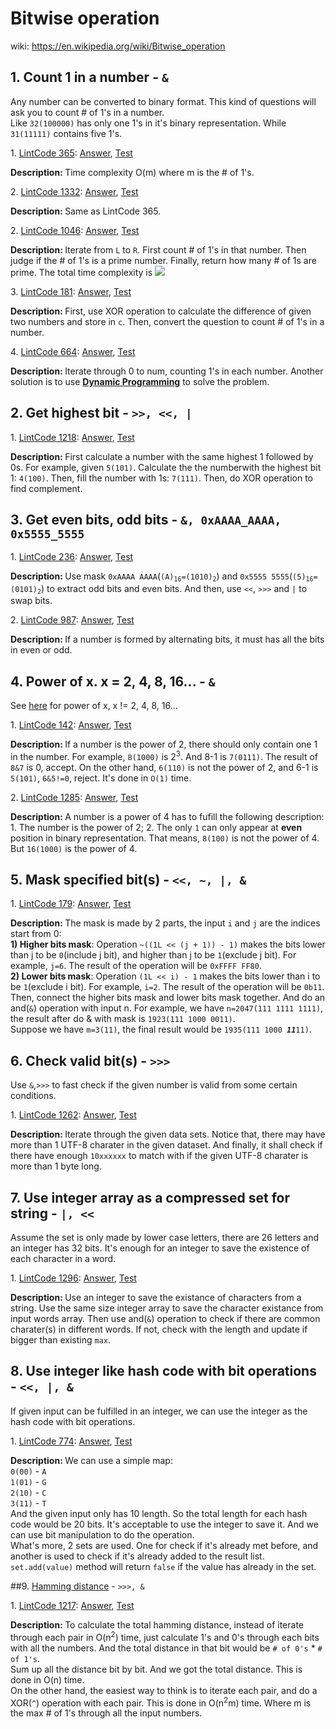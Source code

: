 # Bitwise operation
wiki: https://en.wikipedia.org/wiki/Bitwise_operation

## 1. Count 1 in a number - ``&``
Any number can be converted to binary format. This kind of questions will ask you to 
count # of 1's in a number.<br>
Like ``32(100000)`` has only one 1's in it's binary representation. While ``31(11111)`` contains five 1's.
<div>
    <p>
        1. 
        <a href="https://www.lintcode.com/problem/count-1-in-binary/description">LintCode 365</a>:  
        <a href="https://github.com/Tony-Hu/ShuaTi-Online.Judge.Problems.Solving/blob/master/src/main/java/bitOperation/LintCode365.java">Answer</a>, 
        <a href="https://github.com/Tony-Hu/ShuaTi-Online.Judge.Problems.Solving/blob/master/src/test/java/bitOperation/LintCode365Test.java">Test</a>
    </p>
    <p><b>Description: </b>Time complexity O(m) where m is the # of 1's.</p>
</div>
<div>
    <p>
        2. 
        <a href="https://www.lintcode.com/problem/number-of-1-bits/description">LintCode 1332</a>:  
        <a href="https://github.com/Tony-Hu/ShuaTi-Online.Judge.Problems.Solving/blob/master/src/main/java/bitOperation/LintCode1332.java">Answer</a>, 
        <a href="https://github.com/Tony-Hu/ShuaTi-Online.Judge.Problems.Solving/blob/master/src/test/java/bitOperation/LintCode1332Test.java">Test</a>
    </p>
    <p><b>Description: </b>Same as LintCode 365.</p>
</div>
<div>
    <p>
        2. 
        <a href="https://www.lintcode.com/problem/prime-number-of-set-bits-in-binary-representation/description">LintCode 1046</a>:  
        <a href="https://github.com/Tony-Hu/ShuaTi-Online.Judge.Problems.Solving/blob/master/src/main/java/bitOperation/LintCode1046.java">Answer</a>, 
        <a href="https://github.com/Tony-Hu/ShuaTi-Online.Judge.Problems.Solving/blob/master/src/test/java/bitOperation/LintCode1046Test.java">Test</a>
    </p>
    <p><b>Description: </b>Iterate from <code>L</code> to <code>R</code>.
    First count # of 1's in that number. Then judge if the # of 1's is a prime number. Finally, return how many # of 1s are prime. The total time complexity is <img src="http://chart.googleapis.com/chart?cht=tx&chl=O(n\sqrt{n})" /></p>
</div>
<div>
    <p>
        3. 
        <a href="https://www.lintcode.com/problem/flip-bits/description">LintCode 181</a>:  
        <a href="https://github.com/Tony-Hu/ShuaTi-Online.Judge.Problems.Solving/blob/master/src/main/java/bitOperation/LintCode181.java">Answer</a>, 
        <a href="https://github.com/Tony-Hu/ShuaTi-Online.Judge.Problems.Solving/blob/master/src/test/java/bitOperation/LintCode181Test.java">Test</a>
    </p>
    <p><b>Description: </b>First, use XOR operation to calculate the difference of given two numbers and store in <code>c</code>. Then, convert the question to count # of 1's in a number.</p>
</div>
<div>
    <p>
        4. 
        <a href="https://www.lintcode.com/problem/counting-bits/description">LintCode 664</a>:  
        <a href="https://github.com/Tony-Hu/ShuaTi-Online.Judge.Problems.Solving/blob/master/src/main/java/bitOperation/LintCode664.java">Answer</a>, 
        <a href="https://github.com/Tony-Hu/ShuaTi-Online.Judge.Problems.Solving/blob/master/src/test/java/bitOperation/LintCode664Test.java">Test</a>
    </p>
    <p><b>Description: </b>Iterate through 0 to num, counting 1's in each number. Another solution is to use <b><a href="https://github.com/Tony-Hu/ShuaTi-Online.Judge.Problems.Solving/tree/master/src/main/java/dp#1-on-space-1-d-dp">Dynamic Programming</a></b> to solve the problem. </p>
</div>

## 2. Get highest bit - ``>>, <<, |``
<div>
    <p>
        1. 
        <a href="https://www.lintcode.com/problem/number-complement/description">LintCode 1218</a>:  
        <a href="https://github.com/Tony-Hu/ShuaTi-Online.Judge.Problems.Solving/blob/master/src/main/java/bitOperation/LintCode1218.java">Answer</a>, 
        <a href="https://github.com/Tony-Hu/ShuaTi-Online.Judge.Problems.Solving/blob/master/src/test/java/bitOperation/LintCode1218Test.java">Test</a>
    </p>
    <p><b>Description: </b>First calculate a number with the same highest 1 followed by 0s. For example, given <code>5(101)</code>. Calculate the the numberwith the highest bit 1: <code>4(100)</code>. Then, fill the number with 1s: <code>7(111)</code>. Then, do XOR operation to find complement.</p>
</div>

## 3. Get even bits, odd bits - ``&, 0xAAAA_AAAA, 0x5555_5555``
<div>
    <p>
        1. 
        <a href="https://www.lintcode.com/problem/swap-bits/description">LintCode 236</a>:  
        <a href="https://github.com/Tony-Hu/ShuaTi-Online.Judge.Problems.Solving/blob/master/src/main/java/bitOperation/LintCode236.java">Answer</a>, 
        <a href="https://github.com/Tony-Hu/ShuaTi-Online.Judge.Problems.Solving/blob/master/src/test/java/bitOperation/LintCode236Test.java">Test</a>
    </p>
    <p><b>Description: </b>Use mask <code>0xAAAA AAAA</code>(<code>(A)<sub>16</sub>=(1010)<sub>2</sub></code>) and <code>0x5555 5555</code>(<code>(5)<sub>16</sub>=(0101)<sub>2</sub></code>) to extract odd bits and even bits. And then, use <code><<</code>, <code>>>></code> and <code>|</code> to swap bits.</p>
</div>
<div>
    <p>
        2. 
        <a href="https://www.lintcode.com/problem/binary-number-with-alternating-bits/description">LintCode 987</a>:  
        <a href="https://github.com/Tony-Hu/ShuaTi-Online.Judge.Problems.Solving/blob/master/src/main/java/bitOperation/LintCode987.java">Answer</a>, 
        <a href="https://github.com/Tony-Hu/ShuaTi-Online.Judge.Problems.Solving/blob/master/src/test/java/bitOperation/LintCode987Test.java">Test</a>
    </p>
    <p><b>Description: </b>If a number is formed by alternating bits, it must has all the bits in even or odd.</p>
</div>

## 4. Power of x. x = 2, 4, 8, 16... - ``&``
See [here](https://github.com/Tony-Hu/ShuaTi-Online.Judge.Problems.Solving/tree/master/src/main/java/mathematics#1-power-of-x-x--2-4-8-16) for power of x, x != 2, 4, 8, 16...
<div>
    <p>
        1. 
        <a href="https://www.lintcode.com/problem/o1-check-power-of-2/description">LintCode 142</a>:  
        <a href="https://github.com/Tony-Hu/ShuaTi-Online.Judge.Problems.Solving/blob/master/src/main/java/bitOperation/LintCode142.java">Answer</a>, 
        <a href="https://github.com/Tony-Hu/ShuaTi-Online.Judge.Problems.Solving/blob/master/src/test/java/bitOperation/LintCode142Test.java">Test</a>
    </p>
    <p><b>Description: </b>If a number is the power of 2, there should only contain one 1 in the number. For example, <code>8(1000)</code> is 2<sup>3</sup>. And 8-1 is <code>7(0111)</code>. The result of <code>8&7</code> is 0, accept.
    On the other hand, <code>6(110)</code> is not the power of 2, and 6-1 is <code>5(101)</code>, <code>6&5!=0</code>, reject. It's done in <code>O(1)</code> time.</p>
</div>
<div>
    <p>
        2. 
        <a href="https://www.lintcode.com/problem/power-of-four/description">LintCode 1285</a>:  
        <a href="https://github.com/Tony-Hu/ShuaTi-Online.Judge.Problems.Solving/blob/master/src/main/java/bitOperation/LintCode1285.java">Answer</a>, 
        <a href="https://github.com/Tony-Hu/ShuaTi-Online.Judge.Problems.Solving/blob/master/src/test/java/bitOperation/LintCode1285Test.java">Test</a>
    </p>
    <p><b>Description: </b>A number is a power of 4 has to fufill the following description: 1. The number is the power of 2; 2. The only <code>1</code> can only appear at <b>even</b> position in binary representation. That means, <code>8(100)</code> is not the power of 4. But <code>16(1000)</code> is the power of 4.</p>
</div>

## 5. Mask specified bit(s) - ``<<, ~, |, &``
<div>
    <p>
        1. 
        <a href="https://www.lintcode.com/problem/update-bits/description">LintCode 179</a>:  
        <a href="https://github.com/Tony-Hu/ShuaTi-Online.Judge.Problems.Solving/blob/master/src/main/java/bitOperation/LintCode179.java">Answer</a>, 
        <a href="https://github.com/Tony-Hu/ShuaTi-Online.Judge.Problems.Solving/blob/master/src/test/java/bitOperation/LintCode179Test.java">Test</a>
    </p>
    <p><b>Description: </b>The mask is made by 2 parts, the input <code>i</code> and <code>j</code> are the indices start from 0: <br>
    <b>1) Higher bits mask</b>: Operation <code>~((1L << (j + 1)) - 1)</code> makes the bits lower than j to be <code>0</code>(include j bit), and higher than j to be <code>1</code>(exclude j bit). For example, <code>j=6</code>. The result of the operation will be <code>0xFFFF FF80</code>. <br>
    <b>2) Lower bits mask</b>: Operation <code>(1L << i) - 1</code> makes the bits lower than i to be <code>1</code>(exclude i bit). For example, <code>i=2</code>. The result of the operation will be <code>0b11</code>.<br>
    Then, connect the higher bits mask and lower bits mask together. And do an and(<code>&</code>) operation with input n. For example, we have <code>n=2047(111 1111 1111)</code>, the result after do & with mask is <code>1923(111 1000 0011)</code>.<br>
    Suppose we have <code>m=3(11)</code>, the final result would be <code>1935(111 1000 <b><i>11</i></b>11)</code>.</p>
</div>

## 6. Check valid bit(s) - ``>>>``
Use <code>&</code>,<code>>>></code> to fast check if the given number is valid from some certain conditions.
<div>
    <p>
        1. 
        <a href="https://www.lintcode.com/problem/utf-8-validation/description">LintCode 1262</a>:  
        <a href="https://github.com/Tony-Hu/ShuaTi-Online.Judge.Problems.Solving/blob/master/src/main/java/bitOperation/LintCode1262.java">Answer</a>, 
        <a href="https://github.com/Tony-Hu/ShuaTi-Online.Judge.Problems.Solving/blob/master/src/test/java/bitOperation/LintCode1262Test.java">Test</a>
    </p>
    <p><b>Description: </b>Iterate through the given data sets. Notice that, there may have more than 1 UTF-8 charater in the given dataset. And finally, it shall check if there have enough <code>10xxxxxx</code> to match with if the given UTF-8 charater is more than 1 byte long.</p>
</div>

## 7. Use integer array as a compressed set for string - ``|, <<``
Assume the set is only made by lower case letters, there are 26 letters and an integer has 32 bits. It's enough for an integer to save the existence of each character in a word.
<div>
    <p>
        1. 
        <a href="https://www.lintcode.com/problem/maximum-product-of-word-lengths/description">LintCode 1296</a>:  
        <a href="https://github.com/Tony-Hu/ShuaTi-Online.Judge.Problems.Solving/blob/master/src/main/java/bitOperation/LintCode1296.java">Answer</a>, 
        <a href="https://github.com/Tony-Hu/ShuaTi-Online.Judge.Problems.Solving/blob/master/src/test/java/bitOperation/LintCode1296Test.java">Test</a>
    </p>
    <p><b>Description: </b>Use an integer to save the existance of characters from a string. Use the same size integer array to save the character existance from input words array. Then use and(<code>&</code>) operation to check if there are common charater(s) in different words. 
    If not, check with the length and update if bigger than existing <code>max</code>.</p>
</div>

## 8. Use integer like hash code with bit operations - ``<<, |, &``
If given input can be fulfilled in an integer, we can use the integer as the hash code with bit operations.
<div>
    <p>
        1. 
        <a href="https://www.lintcode.com/problem/repeated-dna/description">LintCode 774</a>:  
        <a href="https://github.com/Tony-Hu/ShuaTi-Online.Judge.Problems.Solving/blob/master/src/main/java/bitOperation/LintCode774.java">Answer</a>, 
        <a href="https://github.com/Tony-Hu/ShuaTi-Online.Judge.Problems.Solving/blob/master/src/test/java/bitOperation/LintCode774Test.java">Test</a>
    </p>
    <p><b>Description: </b>We can use a simple map:<br>
    <code>0(00)</code> - <code>A</code><br>
    <code>1(01)</code> - <code>G</code><br>
    <code>2(10)</code> - <code>C</code><br>
    <code>3(11)</code> - <code>T</code><br>
    And the given input only has 10 length. So the total length for each hash code would be 20 bits. It's acceptable to use the integer to save it. And we can use bit manipulation to do the operation. <br>
    What's more, 2 sets are used. One for check if it's already met before, and another is used to check if it's already added to the result list. <code>set.add(value)</code> method will return <code>false</code> if the value has already in the set.</p>
</div>

##9. [Hamming distance](https://en.wikipedia.org/wiki/Hamming_distance) - ``>>>, &``
<div>
    <p>
        1. 
        <a href="https://www.lintcode.com/problem/total-hamming-distance/description">LintCode 1217</a>:  
        <a href="https://github.com/Tony-Hu/ShuaTi-Online.Judge.Problems.Solving/blob/master/src/main/java/bitOperation/LintCode1217.java">Answer</a>, 
        <a href="https://github.com/Tony-Hu/ShuaTi-Online.Judge.Problems.Solving/blob/master/src/test/java/bitOperation/LintCode1217Test.java">Test</a>
    </p>
    <p><b>Description: </b>To calculate the total hamming distance, instead of iterate through each pair in O(n<sup>2</sup>) time, just calculate 1's and 0's through each bits with all the numbers. And the total distance in that bit would be <code># of 0's</code> * <code># of 1's</code>.<br>
    Sum up all the distance bit by bit. And we got the total distance. This is done in O(n) time. <br>
    On the other hand, the easiest way to think is to iterate each pair, and do a XOR(<code>^</code>) operation with each pair. This is done in O(n<sup>2</sup>m) time. Where m is the max # of 1's through all the input numbers.</p>
</div>